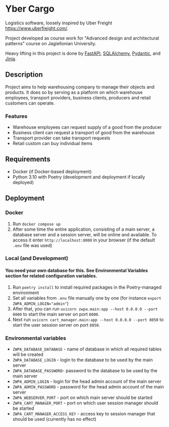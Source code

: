 # Yber Cargo 
Logistics software, loosely inspired by Uber Freight https://www.uberfreight.com/.

Project developed as course work for "Advanced design and architectural patterns" course on Jagiellonian University.

Heavy lifting in this project is done by [FastAPI](https://github.com/tiangolo/fastapi), [SQLAlchemy](https://github.com/sqlalchemy/sqlalchemy), [Pydantic](https://github.com/pydantic/pydantic), and [Jinja](https://github.com/pallets/jinja).

## Description
Project aims to help warehousing company to manage their objects and products. It does so by serving as a platform on which warehouse employees, transport providers, business clients, producers and retail customers can operate. 

### Features

* Warehouse employees can request supply of a good from the producer
* Business client can request a transport of good from the warehouse
* Transport provider can take transport requests
* Retail custom can buy individual items

## Requirements
* Docker (if Docker-based deployment)
* Python 3.10 with Poetry (development and deployment if locally deployed)

## Deployment
### Docker
1. Run `docker compose up`
2. After some time the entire application, consisting of a main server, a database server and a session server, will be online and available. To access it enter `http://localhost:8000` in your browser (if the default `.env` file was used)

### Local (and Development)
#### You need your own database for this. See Environmental Variables section for related configuration variables.
1. Run `poetry install` to install required packages in the Poetry-managed environment
2. Set all variables from `.env` file manually one by one (for instance `export ZWPA_ADMIN_LOGIN="admin"`)
3. After that, you can run `uvicorn zwpa.main:app --host 0.0.0.0 --port 8000` to start the main server on port `8000`. 
4. Next run `uvicorn cart_manager.main:app --host 0.0.0.0 --port 8050` to start the user session server on port `8050`. 

### Environmental variables

* `ZWPA_DATABASE_DATABASE` - name of database in which all required tables will be created
* `ZWPA_DATABASE_LOGIN` - login to the database to be used by the main server
* `ZWPA_DATABASE_PASSWORD`- password to the database to be used by the main server
* `ZWPA_ADMIN_LOGIN` - login for the head admin account of the main server
* `ZWPA_ADMIN_PASSWORD` - password for the head admin account of the main server
* `ZWPA_WEBSERVER_PORT` - port on which main server should be started
* `ZWPA_CART_MANAGER_PORT` - port on which user session manager should be started
* `ZWPA_CART_MANAGER_ACCESS_KEY` - access key to session manager that should be used (currently has no effect)